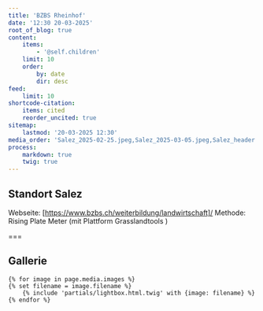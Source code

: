 ```yaml
---
title: 'BZBS Rheinhof'
date: '12:30 20-03-2025'
root_of_blog: true
content:
    items:
        - '@self.children'
    limit: 10
    order:
        by: date
        dir: desc
feed:
    limit: 10
shortcode-citation:
    items: cited
    reorder_uncited: true
sitemap:
    lastmod: '20-03-2025 12:30'
media_order: 'Salez_2025-02-25.jpeg,Salez_2025-03-05.jpeg,Salez_header.JPG,Salez_2025-03-18.JPG'
process:
    markdown: true
    twig: true
---
```


## Standort Salez
Webseite: [https://www.bzbs.ch/weiterbildung/landwirtschaft]/
Methode: Rising Plate Meter (mit Plattform Grasslandtools )

===

## Gallerie

    {% for image in page.media.images %}
    {% set filename = image.filename %}
        {% include 'partials/lightbox.html.twig' with {image: filename} %}
    {% endfor %}
